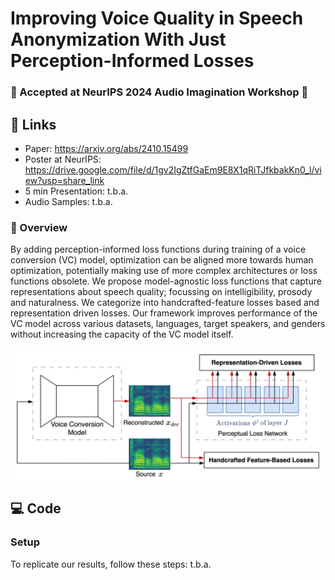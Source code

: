 # Improving Voice Quality in Speech Anonymization With Just Perception-Informed Losses

### 🎉 Accepted at NeurIPS 2024 Audio Imagination Workshop 🎉

## 🧠 Links
- Paper: https://arxiv.org/abs/2410.15499
- Poster at NeurIPS: https://drive.google.com/file/d/1gv2IgZtfGaEm9E8X1qRiTJfkbakKn0_l/view?usp=share_link
- 5 min Presentation: t.b.a.
- Audio Samples: t.b.a.

### 🚀 Overview
By adding perception-informed loss functions during training of a voice conversion (VC) model, optimization can be aligned more towards human optimization, potentially making use of more complex architectures or loss functions obsolete. We propose model-agnostic loss functions that capture representations about speech quality; focussing on intelligibility, prosody and naturalness. We categorize into handcrafted-feature losses based and representation driven losses. Our framework improves performance of the VC model across various datasets, languages, target speakers, and genders without increasing the capacity of the VC model itself.

<p align="center">
  <img src="documentation/VC-PL-Framework.png" alt="VC-PL-Framework" width="600">
</p>

## 💻 Code
### Setup
To replicate our results, follow these steps: t.b.a.
